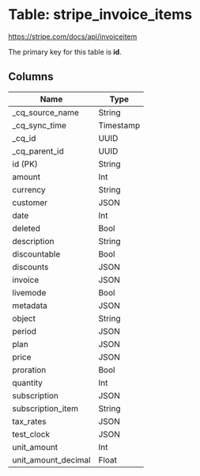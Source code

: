 # Table: stripe_invoice_items

https://stripe.com/docs/api/invoiceitem

The primary key for this table is **id**.

## Columns

| Name          | Type          |
| ------------- | ------------- |
|_cq_source_name|String|
|_cq_sync_time|Timestamp|
|_cq_id|UUID|
|_cq_parent_id|UUID|
|id (PK)|String|
|amount|Int|
|currency|String|
|customer|JSON|
|date|Int|
|deleted|Bool|
|description|String|
|discountable|Bool|
|discounts|JSON|
|invoice|JSON|
|livemode|Bool|
|metadata|JSON|
|object|String|
|period|JSON|
|plan|JSON|
|price|JSON|
|proration|Bool|
|quantity|Int|
|subscription|JSON|
|subscription_item|String|
|tax_rates|JSON|
|test_clock|JSON|
|unit_amount|Int|
|unit_amount_decimal|Float|
